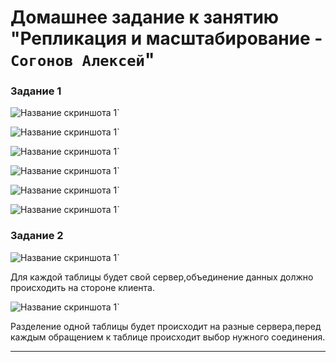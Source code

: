 # Домашнее задание к занятию "Репликация и масштабирование - `Согонов Алексей`"

### Задание 1

![Название скриншота 1](https://github.com/SogonovAN/RM-hw/blob/main/1.JPG)`

![Название скриншота 1](https://github.com/SogonovAN/RM-hw/blob/main/1.1.1.JPG)`

![Название скриншота 1](https://github.com/SogonovAN/RM-hw/blob/main/1.1.1.1.JPG)`

![Название скриншота 1](https://github.com/SogonovAN/RM-hw/blob/main/1.1.JPG)`

![Название скриншота 1](https://github.com/SogonovAN/RM-hw/blob/main/1.2.JPG)`

![Название скриншота 1](https://github.com/SogonovAN/RM-hw/blob/main/1.3.JPG)`

### Задание 2

![Название скриншота 1](https://github.com/SogonovAN/RM-hw/blob/main/2.1.jpg)`

Для каждой таблицы будет свой сервер,объединение данных должно происходить на стороне
клиента.

![Название скриншота 1](https://github.com/SogonovAN/RM-hw/blob/main/2.2.jpg)`

Разделение одной таблицы будет происходит на разные сервера,перед каждым обращением к таблице происходит выбор
нужного соединения.

---


